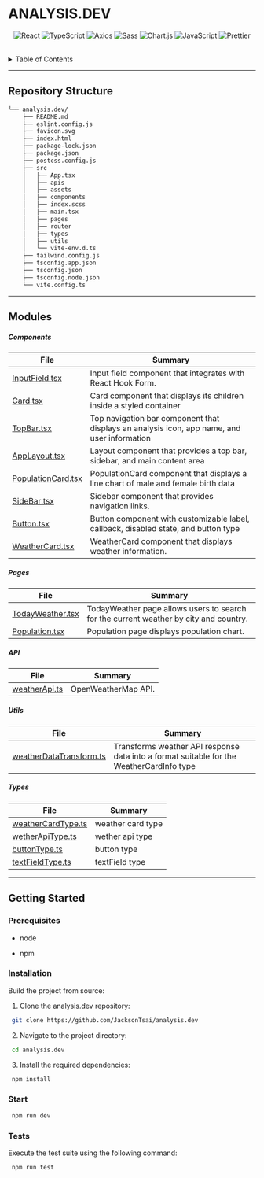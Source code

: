 # ANALYSIS.DEV

<p align="left">
</p>
<p align="center">
	<img src="https://img.shields.io/badge/React-61DAFB.svg?style=flat-square&logo=React&logoColor=black" alt="React">
	<img src="https://img.shields.io/badge/TypeScript-3178C6.svg?style=flat-square&logo=TypeScript&logoColor=white" alt="TypeScript">
	<img src="https://img.shields.io/badge/Axios-5A29E4.svg?style=flat-square&logo=Axios&logoColor=white" alt="Axios">
	<img src="https://img.shields.io/badge/Sass-CC6699.svg?style=flat-square&logo=Sass&logoColor=white" alt="Sass">
	<img src="https://img.shields.io/badge/Chart.js-FF6384.svg?style=flat-square&logo=chartdotjs&logoColor=white" alt="Chart.js">
	<img src="https://img.shields.io/badge/JavaScript-F7DF1E.svg?style=flat-square&logo=JavaScript&logoColor=black" alt="JavaScript">
	<img src="https://img.shields.io/badge/Prettier-F7B93E.svg?style=flat-square&logo=Prettier&logoColor=black" alt="Prettier">
	<br>
</p>

<br>

<details>
<summary>Table of Contents</summary>

- [Repository Structure](#repository-structure)
- [Modules ](#modules)
- [Getting Started](#getting-started)
  - [Prerequisites](#prerequisites)
  - [Installation](#Installation)
  - [Start](#Start)
  - [Tests](#tests)

</details>
<hr>

## Repository Structure

```sh
└── analysis.dev/
    ├── README.md
    ├── eslint.config.js
    ├── favicon.svg
    ├── index.html
    ├── package-lock.json
    ├── package.json
    ├── postcss.config.js
    ├── src
    │   ├── App.tsx
    │   ├── apis
    │   ├── assets
    │   ├── components
    │   ├── index.scss
    │   ├── main.tsx
    │   ├── pages
    │   ├── router
    │   ├── types
    │   ├── utils
    │   └── vite-env.d.ts
    ├── tailwind.config.js
    ├── tsconfig.app.json
    ├── tsconfig.json
    ├── tsconfig.node.json
    └── vite.config.ts
```

---

## Modules

##### Components

| File                                                                                                                          | Summary                                                                                     |
| ----------------------------------------------------------------------------------------------------------------------------- | ------------------------------------------------------------------------------------------- |
| [InputField.tsx](https://github.com/JacksonTsai/analysis.dev/blob/feat-react-hook-form/src/components/InputField.tsx)         | Input field component that integrates with React Hook Form.                                 |
| [Card.tsx](https://github.com/JacksonTsai/analysis.dev/blob/feat-react-hook-form/src/components/Card.tsx)                     | Card component that displays its children inside a styled container                         |
| [TopBar.tsx](https://github.com/JacksonTsai/analysis.dev/blob/feat-react-hook-form/src/components/TopBar.tsx)                 | Top navigation bar component that displays an analysis icon, app name, and user information |
| [AppLayout.tsx](https://github.com/JacksonTsai/analysis.dev/blob/feat-react-hook-form/src/components/AppLayout.tsx)           | Layout component that provides a top bar, sidebar, and main content area                    |
| [PopulationCard.tsx](https://github.com/JacksonTsai/analysis.dev/blob/feat-react-hook-form/src/components/PopulationCard.tsx) | PopulationCard component that displays a line chart of male and female birth data           |
| [SideBar.tsx](https://github.com/JacksonTsai/analysis.dev/blob/feat-react-hook-form/src/components/SideBar.tsx)               | Sidebar component that provides navigation links.                                           |
| [Button.tsx](https://github.com/JacksonTsai/analysis.dev/blob/feat-react-hook-form/src/components/Button.tsx)                 | Button component with customizable label, callback, disabled state, and button type         |
| [WeatherCard.tsx](https://github.com/JacksonTsai/analysis.dev/blob/feat-react-hook-form/src/components/WeatherCard.tsx)       | WeatherCard component that displays weather information.                                    |

##### Pages

| File                                                                                                                 | Summary                                                                               |
| -------------------------------------------------------------------------------------------------------------------- | ------------------------------------------------------------------------------------- |
| [TodayWeather.tsx](https://github.com/JacksonTsai/analysis.dev/blob/feat-react-hook-form/src/pages/TodayWeather.tsx) | TodayWeather page allows users to search for the current weather by city and country. |
| [Population.tsx](https://github.com/JacksonTsai/analysis.dev/blob/feat-react-hook-form/src/pages/Population.tsx)     | Population page displays population chart.                                            |

##### API

| File                                                                                                                  | Summary             |
| --------------------------------------------------------------------------------------------------------------------- | ------------------- |
| [weatherApi.ts](https://github.com/JacksonTsai/analysis.dev/blob/feat-react-hook-form/src/apis/weather/weatherApi.ts) | OpenWeatherMap API. |

##### Utils

| File                                                                                                                               | Summary                                                                                  |
| ---------------------------------------------------------------------------------------------------------------------------------- | ---------------------------------------------------------------------------------------- |
| [weatherDataTransform.ts](https://github.com/JacksonTsai/analysis.dev/blob/feat-react-hook-form/src/utils/weatherDataTransform.ts) | Transforms weather API response data into a format suitable for the WeatherCardInfo type |

##### Types

| File                                                                                                                     | Summary           |
| ------------------------------------------------------------------------------------------------------------------------ | ----------------- |
| [weatherCardType.ts](https://github.com/JacksonTsai/analysis.dev/blob/feat-react-hook-form/src/types/weatherCardType.ts) | weather card type |
| [wetherApiType.ts](https://github.com/JacksonTsai/analysis.dev/blob/feat-react-hook-form/src/types/wetherApiType.ts)     | wether api type   |
| [buttonType.ts](https://github.com/JacksonTsai/analysis.dev/blob/feat-react-hook-form/src/types/buttonType.ts)           | button type       |
| [textFieldType.ts](https://github.com/JacksonTsai/analysis.dev/blob/feat-react-hook-form/src/types/textFieldType.ts)     | textField type    |

---

## Getting Started

### Prerequisites

- node

- npm

### Installation

Build the project from source:

1. Clone the analysis.dev repository:

```sh
 git clone https://github.com/JacksonTsai/analysis.dev
```

2. Navigate to the project directory:

```sh
 cd analysis.dev
```

3. Install the required dependencies:

```sh
 npm install
```

### Start

```sh
 npm run dev
```

### Tests

Execute the test suite using the following command:

```sh
 npm run test
```

